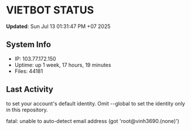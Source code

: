 # VIETBOT STATUS
**Updated**: Sun Jul 13 01:31:47 PM +07 2025

## System Info
- IP: 103.77.172.150
- Uptime: up 1 week, 17 hours, 19 minutes
- Files: 44181

## Last Activity

to set your account's default identity.
Omit --global to set the identity only in this repository.

fatal: unable to auto-detect email address (got 'root@vinh3690.(none)')
